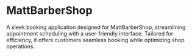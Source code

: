 # MattBarberShop
 A sleek booking application designed for MattBarberShop, streamlining appointment scheduling with a user-friendly interface. Tailored for efficiency, it offers customers seamless booking while optimizing shop operations.
